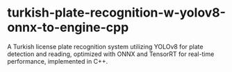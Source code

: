 # turkish-plate-recognition-w-yolov8-onnx-to-engine-cpp
A Turkish license plate recognition system utilizing YOLOv8 for plate detection and reading, optimized with ONNX and TensorRT for real-time performance, implemented in C++.
